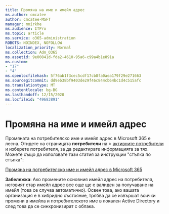 ```yaml
---
title: Промяна на име и имейл адрес
ms.author: cmcatee
author: cmcatee-MSFT
manager: mnirkhe
ms.audience: ITPro
ms.topic: article
ms.service: o365-administration
ROBOTS: NOINDEX, NOFOLLOW
localization_priority: Normal
ms.collection: Adm_O365
ms.assetid: 9e00841d-fda2-4610-95a6-c99a4b1e891a
ms.custom:
- "17"
- "4"
ms.openlocfilehash: 5f76ab1f3cec5cdf17cb8fa0aea179f29e271663
ms.sourcegitcommit: dd9eb38bf9403de29f46c844cb64bc1d4c515afc
ms.translationtype: MT
ms.contentlocale: bg-BG
ms.lasthandoff: 12/15/2020
ms.locfileid: "49683891"
---
```

# <a name="change-a-name-and-email-address"></a>Промяна на име и имейл адрес

Промяната на потребителско име и имейл адрес в Microsoft 365 е лесна. Отидете на страницата **потребители** на \> [активните потребители](https://go.microsoft.com/fwlink/p/?linkid=834822) и изберете потребителя, за да редактирате информацията за тях. Можете също да използвате тази статия за инструкции "стъпка по стъпка":
  
[Промяна на потребителско име и имейл адрес в Microsoft 365](https://docs.microsoft.com/microsoft-365/admin/add-users/change-a-user-name-and-email-address)
  
 **Забележка**: Ако промените основния имейл адрес на потребителя, неговият стар имейл адрес все още ще е валиден за получаване на имейл (това се случва автоматично). Освен това, ако вашата организация е в хибридно състояние, трябва да се извършат всички промени в имейла и потребителското име в локален Active Directory и след това да се синхронизират с облака.